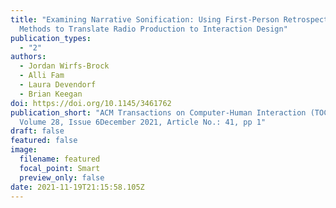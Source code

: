 ```yaml
---
title: "Examining Narrative Sonification: Using First-Person Retrospection
  Methods to Translate Radio Production to Interaction Design"
publication_types:
  - "2"
authors:
  - Jordan Wirfs-Brock
  - Alli Fam
  - Laura Devendorf
  - Brian Keegan
doi: https://doi.org/10.1145/3461762
publication_short: "ACM Transactions on Computer-Human Interaction (TOCHI),
  Volume 28, Issue 6December 2021, Article No.: 41, pp 1"
draft: false
featured: false
image:
  filename: featured
  focal_point: Smart
  preview_only: false
date: 2021-11-19T21:15:58.105Z
---
```

